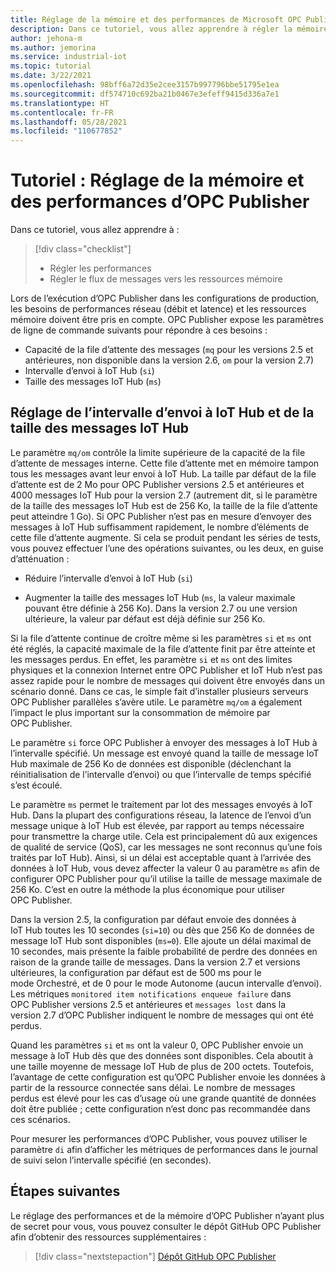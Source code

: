 ```yaml
---
title: Réglage de la mémoire et des performances de Microsoft OPC Publisher
description: Dans ce tutoriel, vous allez apprendre à régler la mémoire et les performances d’OPC Publisher.
author: jehona-m
ms.author: jemorina
ms.service: industrial-iot
ms.topic: tutorial
ms.date: 3/22/2021
ms.openlocfilehash: 98bff6a72d35e2cee3157b997796bbe51795e1ea
ms.sourcegitcommit: df574710c692ba21b0467e3efeff9415d336a7e1
ms.translationtype: HT
ms.contentlocale: fr-FR
ms.lasthandoff: 05/28/2021
ms.locfileid: "110677852"
---
```

# <a name="tutorial-tune-the-opc-publisher-performance-and-memory"></a>Tutoriel : Réglage de la mémoire et des performances d’OPC Publisher

Dans ce tutoriel, vous allez apprendre à :

> [!div class="checklist"]
> * Régler les performances
> * Régler le flux de messages vers les ressources mémoire

Lors de l’exécution d’OPC Publisher dans les configurations de production, les besoins de performances réseau (débit et latence) et les ressources mémoire doivent être pris en compte. OPC Publisher expose les paramètres de ligne de commande suivants pour répondre à ces besoins :

* Capacité de la file d’attente des messages (`mq` pour les versions 2.5 et antérieures, non disponible dans la version 2.6, `om` pour la version 2.7)
* Intervalle d’envoi à IoT Hub (`si`)
* Taille des messages IoT Hub (`ms`)

## <a name="adjusting-iot-hub-send-interval-and-iot-hub-message-size"></a>Réglage de l’intervalle d’envoi à IoT Hub et de la taille des messages IoT Hub

Le paramètre `mq/om` contrôle la limite supérieure de la capacité de la file d’attente de messages interne. Cette file d’attente met en mémoire tampon tous les messages avant leur envoi à IoT Hub. La taille par défaut de la file d’attente est de 2 Mo pour OPC Publisher versions 2.5 et antérieures et 4000 messages IoT Hub pour la version 2.7 (autrement dit, si le paramètre de la taille des messages IoT Hub est de 256 Ko, la taille de la file d’attente peut atteindre 1 Go). Si OPC Publisher n’est pas en mesure d’envoyer des messages à IoT Hub suffisamment rapidement, le nombre d’éléments de cette file d’attente augmente. Si cela se produit pendant les séries de tests, vous pouvez effectuer l’une des opérations suivantes, ou les deux, en guise d’atténuation :

* Réduire l’intervalle d’envoi à IoT Hub (`si`)

* Augmenter la taille des messages IoT Hub (`ms`, la valeur maximale pouvant être définie à 256 Ko). Dans la version 2.7 ou une version ultérieure, la valeur par défaut est déjà définie sur 256 Ko.

Si la file d’attente continue de croître même si les paramètres `si` et `ms` ont été réglés, la capacité maximale de la file d’attente finit par être atteinte et les messages perdus. En effet, les paramètre `si` et `ms` ont des limites physiques et la connexion Internet entre OPC Publisher et IoT Hub n’est pas assez rapide pour le nombre de messages qui doivent être envoyés dans un scénario donné. Dans ce cas, le simple fait d’installer plusieurs serveurs OPC Publisher parallèles s’avère utile. Le paramètre `mq/om` a également l’impact le plus important sur la consommation de mémoire par OPC Publisher. 

Le paramètre `si` force OPC Publisher à envoyer des messages à IoT Hub à l’intervalle spécifié. Un message est envoyé quand la taille de message IoT Hub maximale de 256 Ko de données est disponible (déclenchant la réinitialisation de l’intervalle d’envoi) ou que l’intervalle de temps spécifié s’est écoulé.

Le paramètre `ms` permet le traitement par lot des messages envoyés à IoT Hub. Dans la plupart des configurations réseau, la latence de l’envoi d’un message unique à IoT Hub est élevée, par rapport au temps nécessaire pour transmettre la charge utile. Cela est principalement dû aux exigences de qualité de service (QoS), car les messages ne sont reconnus qu’une fois traités par IoT Hub). Ainsi, si un délai est acceptable quant à l’arrivée des données à IoT Hub, vous devez affecter la valeur 0 au paramètre `ms` afin de configurer OPC Publisher pour qu’il utilise la taille de message maximale de 256 Ko. C’est en outre la méthode la plus économique pour utiliser OPC Publisher.

Dans la version 2.5, la configuration par défaut envoie des données à IoT Hub toutes les 10 secondes (`si=10`) ou dès que 256 Ko de données de message IoT Hub sont disponibles (`ms=0`). Elle ajoute un délai maximal de 10 secondes, mais présente la faible probabilité de perdre des données en raison de la grande taille de messages. Dans la version 2.7 et versions ultérieures, la configuration par défaut est de 500 ms pour le mode Orchestré, et de 0 pour le mode Autonome (aucun intervalle d’envoi). Les métriques `monitored item notifications enqueue failure` dans OPC Publisher versions 2.5 et antérieures et `messages lost` dans la version 2.7 d’OPC Publisher indiquent le nombre de messages qui ont été perdus.

Quand les paramètres `si` et `ms` ont la valeur 0, OPC Publisher envoie un message à IoT Hub dès que des données sont disponibles. Cela aboutit à une taille moyenne de message IoT Hub de plus de 200 octets. Toutefois, l’avantage de cette configuration est qu’OPC Publisher envoie les données à partir de la ressource connectée sans délai. Le nombre de messages perdus est élevé pour les cas d’usage où une grande quantité de données doit être publiée ; cette configuration n’est donc pas recommandée dans ces scénarios.

Pour mesurer les performances d’OPC Publisher, vous pouvez utiliser le paramètre `di` afin d’afficher les métriques de performances dans le journal de suivi selon l’intervalle spécifié (en secondes).

## <a name="next-steps"></a>Étapes suivantes
Le réglage des performances et de la mémoire d’OPC Publisher n’ayant plus de secret pour vous, vous pouvez consulter le dépôt GitHub OPC Publisher afin d’obtenir des ressources supplémentaires :

> [!div class="nextstepaction"]
> [Dépôt GitHub OPC Publisher](https://github.com/Azure/Industrial-IoT)
